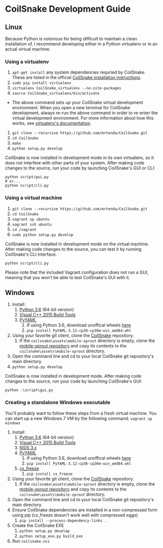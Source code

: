 # CoilSnake Development Guide

## Linux

Because Python is notorious for being difficult to maintain a clean installation of, I recommend developing either in a Python virtualenv or in an actual virtual machine.

### Using a virtualenv

1. `apt-get install` any system dependencies requried by CoilSnake. These are listed in the official [CoilSnake installation instructions](https://mrtenda.github.io/CoilSnake/download.html).
1. `sudo pip install virtualenv`
1. `virtualenv CoilSnake_virtualenv --no-site-packages`
1. `source CoilSnake_virtualenv/bin/activate`
  * The above command sets up your CoilSnake virtual development environment. When you open a new terminal for CoilSnake development, always re-run the above command in order to re-enter the virtual development environment. For more information about how this works, see [virtualenv's documentation](https://pypi.python.org/pypi/virtualenv/1.7).
1. `git clone --recursive https://github.com/mrtenda/CoilSnake.git`
1. `cd CoilSnake`
1. `make`
1. `python setup.py develop`

CoilSnake is now installed in development mode in its own virtualenv, so it does not interfere with other parts of your system. After making code changes to the source, run your code by launching CoilSnake's GUI or CLI:

    python script/gui.py
    # or...
    python script/cli.py

### Using a virtual machine

1. `git clone --recursive https://github.com/mrtenda/CoilSnake.git`
1. `cd CoilSnake`
1. `vagrant up ubuntu`
1. `vagrant ssh ubuntu`
1. `cd /vagrant`
1. `sudo python setup.py develop`

CoilSnake is now installed in development mode on the virtual machine. After making code changes to the source, you can test it by running CoilSnake's CLI interface.

    python script/cli.py
    
Please note that the included Vagrant configuration does not run a GUI, meaning that you won't be able to test CoilSnake's GUI with it.

## Windows

1. Install:
    1. [Python 3.6](https://www.python.org/downloads/release/python-364/) (64-bit version)
    1. [Visual C++ 2015 Build Tools](http://landinghub.visualstudio.com/visual-cpp-build-tools)
    1. [PyYAML](http://pyyaml.org/wiki/PyYAML)
        1. If using Python 3.6, download unoffical wheels [here](http://www.lfd.uci.edu/~gohlke/pythonlibs/#pyyaml)
        1. `pip install PyYAML-3.12-cp36-cp36m-win_amd64.whl`
1. Using your favorite git client, clone the [CoilSnake](https://github.com/mrtenda/CoilSnake) repository.
    1. If the `coilsnake\assets\mobile-sprout` directory is empty, clone the [mobile-sprout repository](https://github.com/mrtenda/mobile-sprout) and copy its contents to the `coilsnake\assets\mobile-sprout` directory.
1. Open the command line and cd to your local CoilSnake git repository's main directory.
1. `python setup.py develop`

CoilSnake is now installed in development mode. After making code changes to the source, run your code by launching CoilSnake's GUI:

    python .\script\gui.py

### Creating a standalone Windows executable

You'll probably want to follow these steps from a fresh virtual machine. You can start up a new Windows 7 VM by the following command: `vagrant up windows`

1. Install:
    1. [Python 3.6](https://www.python.org/downloads/release/python-362/) (64-bit version)
    1. [Visual C++ 2015 Build Tools](http://landinghub.visualstudio.com/visual-cpp-build-tools)
    1. [NSIS 3.x](http://nsis.sourceforge.net/Download)
    1. [PyYAML](http://pyyaml.org/wiki/PyYAML)
        1. If using Python 3.6, download unoffical wheels [here](http://www.lfd.uci.edu/~gohlke/pythonlibs/#pyyaml)
        1. `pip install PyYAML-3.12-cp36-cp36m-win_amd64.whl`
    1. [cx_freeze](https://anthony-tuininga.github.io/cx_Freeze/)
        1. `pip install cx_Freeze`
1. Using your favorite git client, clone the [CoilSnake](https://github.com/mrtenda/CoilSnake) repository.
    1. If the `coilsnake\assets\mobile-sprout` directory is empty, clone the [mobile-sprout repository](https://github.com/mrtenda/mobile-sprout) and copy its contents to the `coilsnake\assets\mobile-sprout` directory.
1. Open the command line and cd to your local CoilSnake git repository's main directory.
1. Ensure CoilSnake dependencies are installed in a non-compressed form using pip (cx_freeze doesn't work well with compressed eggs)
    1. `pip install --process-dependency-links .`
1. Create the CoilSnake EXE
    1. `python setup.py develop`
    1. `python setup_exe.py build_exe`
1. Run `coilsnake.nsi`
